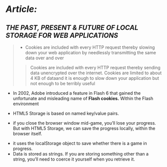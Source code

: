 # _Article:_
## ***THE PAST, PRESENT & FUTURE OF LOCAL STORAGE FOR WEB APPLICATIONS***
>- Cookies are included with every HTTP request thereby slowing down your web application by needlessly transmitting the same data over and over
>> Cookies are included with every HTTP request thereby sending data unencrypted over the internet.
>> Cookies are limited to about 4 KB of dataand it is enough to slow down your application but not enough to be terribly useful
* In 2002, Adobe introduced a feature in Flash 6 that gained the unfortunate and misleading name of **Flash cookies.** Within the Flash environment
+ HTML5 Storage is based on named key/value pairs.
* if you close the browser window mid-game, you’ll lose your progress. But with HTML5 Storage, we can save the progress locally, within the browser itself.
- it uses the localStorage object to save whether there is a game in progress.
- Data is stored as strings. If you are storing something other than a string, you’ll need to coerce it yourself when you retrieve it.


